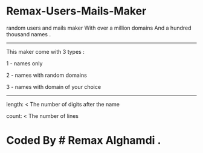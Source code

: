 # Remax-Users-Mails-Maker
random users and mails maker With over a million domains And a hundred thousand names .

------------------------------------------

This maker come with 3 types :

1 - names only 

2 - names with random domains 

3 - names with domain of your choice


------------------------------------------


length: < The number of digits after the name 

count: < The number of lines




# Coded By # Remax Alghamdi .
